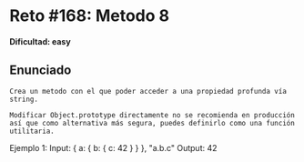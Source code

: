 # Reto #168: Metodo 8

#### Dificultad: easy

## Enunciado

```
Crea un metodo con el que poder acceder a una propiedad profunda vía string.

Modificar Object.prototype directamente no se recomienda en producción así que como alternativa más segura, puedes definirlo como una función utilitaria.
```

Ejemplo 1:
Input: { a: { b: { c: 42 } } }, "a.b.c"
Output: 42
